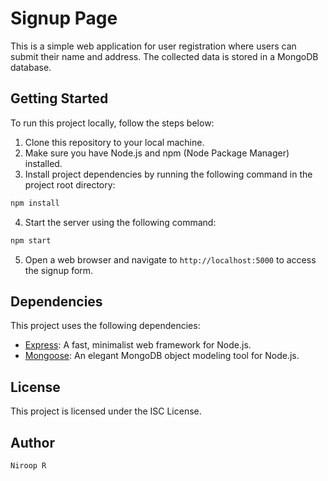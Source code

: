 # Signup Page

This is a simple web application for user registration where users can submit their name and address. The collected data is stored in a MongoDB database.

## Getting Started

To run this project locally, follow the steps below:

1. Clone this repository to your local machine.
2. Make sure you have Node.js and npm (Node Package Manager) installed.
3. Install project dependencies by running the following command in the project root directory:

```bash
npm install
```

4. Start the server using the following command:

```bash
npm start
```

5. Open a web browser and navigate to `http://localhost:5000` to access the signup form.

## Dependencies

This project uses the following dependencies:

- [Express](https://expressjs.com/): A fast, minimalist web framework for Node.js.
- [Mongoose](https://mongoosejs.com/): An elegant MongoDB object modeling tool for Node.js.

## License

This project is licensed under the ISC License.

## Author
```
Niroop R
```

